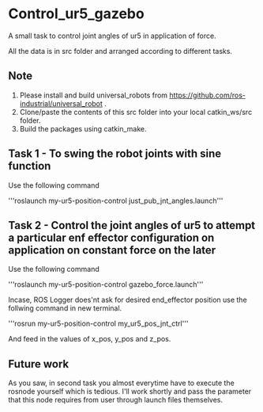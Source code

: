 # Control_ur5_gazebo
A small task to control joint angles of ur5 in application of force. 

All the data is in src folder and arranged according to different tasks.

## Note
1) Please install and build universal_robots from https://github.com/ros-industrial/universal_robot .
2) Clone/paste the contents of this src folder into your local catkin_ws/src folder.
3) Build the packages using catkin_make. 

## Task 1 - To swing the robot joints with sine function

 Use the following command
 
 '''roslaunch my-ur5-position-control just_pub_jnt_angles.launch'''
 
 ## Task 2 - Control the joint angles of ur5 to attempt a particular enf effector configuration on application on constant force on the later
 
 Use the following command
 
 '''roslaunch my-ur5-position-control gazebo_force.launch'''
 
 Incase, ROS Logger does'nt ask for desired end_effector position use the follwing command in new terminal.
 
 '''rosrun my-ur5-position-control my_ur5_pos_jnt_ctrl'''
 
 And feed in the values of x_pos, y_pos and z_pos.
 
 ## Future work
 
 As you saw, in second task you almost everytime have to execute the rosnode yourself which is tedious. I'll work shortly and pass the parameter that this node requires from user through launch files themselves.
